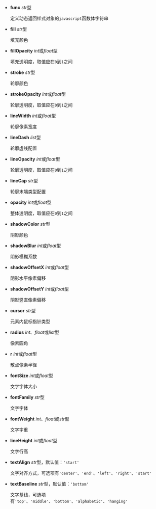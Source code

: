 - **func** *str*型

  定义动态返回样式对象的`javascript`函数体字符串

- **fill** *str*型

  填充颜色

- **fillOpacity** *int*或*float*型

  填充透明度，取值应在`0`到`1`之间

- **stroke** *str*型

  轮廓颜色

- **strokeOpacity** *int*或*float*型

  轮廓透明度，取值应在`0`到`1`之间

- **lineWidth** *int*或*float*型

  轮廓像素宽度

- **lineDash** *list*型

  轮廓虚线配置

- **lineOpacity** *int*或*float*型

  轮廓透明度，取值应在`0`到`1`之间

- **lineCap** *str*型

  轮廓末端类型配置
  
- **opacity** *int*或*float*型

  整体透明度，取值应在`0`到`1`之间

- **shadowColor** *str*型

  阴影颜色

- **shadowBlur** *int*或*float*型

  阴影模糊系数

- **shadowOffsetX** *int*或*float*型

  阴影水平像素偏移

- **shadowOffsetY** *int*或*float*型

  阴影竖直像素偏移

- **cursor** *str*型

  元素内鼠标指针类型

- **radius** *int*、*float*或*list*型

  像素圆角

- **r** *int*或*float*型

  散点像素半径

- **fontSize** *int*或*float*型

  文字字体大小

- **fontFamily** *str*型

  文字字体

- **fontWeight** *int*、*float*或*str*型

  文字字重

- **lineHeight** *int*或*float*型

  文字行高

- **textAlign** *str*型，默认值：`'start'`

  文字对齐方式，可选项有`'center'`、`'end'`、`'left'`、`'right'`、`'start'`

- **textBaseline** *str*型，默认值：`'bottom'`

  文字基线，可选项有`'top'`、`'middle'`、`'bottom'`、`'alphabetic'`、`'hanging'`